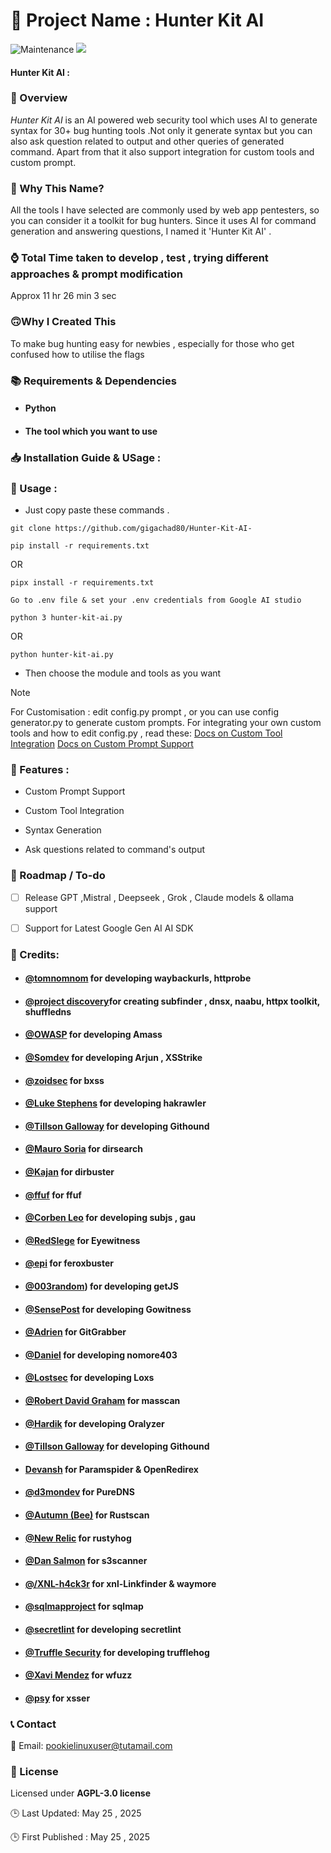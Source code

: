 


🚀 Project Name : Hunter Kit AI
===============

![Maintenance](https://img.shields.io/badge/Maintained%3F-yes-pink.svg)
<a href="https://github.com/gigachad80/grep-backURLs/issues"><img src="https://img.shields.io/badge/contributions-welcome-brightgreen.svg?style=flat"></a>

#### Hunter Kit AI : 

### 📌 Overview


 *_Hunter Kit AI_* is an AI powered web security tool which uses AI to generate syntax for 30+ bug hunting tools .Not only it generate syntax but you can also ask question related to output and other queries of generated command. Apart from that it also support integration for custom tools and custom prompt. 

### 🤔 Why This Name?

All the tools I have selected are commonly used by web app pentesters, so you can consider it a toolkit for bug hunters. Since it uses AI for command generation and answering questions, I named it 'Hunter Kit AI' .  


### ⌚ Total Time taken to develop , test , trying different approaches & prompt modification 

 Approx 11 hr 26 min 3 sec 

### 🙃Why I Created This

 To make bug hunting easy for newbies , especially for those who get confused how to utilise the flags

### 📚  Requirements & Dependencies

* #### Python 
* #### The tool which you want to use 

### 📥 Installation Guide & USage : 

### 🍃 Usage :

- Just copy paste these commands .

```
git clone https://github.com/gigachad80/Hunter-Kit-AI-
```
```
pip install -r requirements.txt
```
OR 
```
pipx install -r requirements.txt
```

```
Go to .env file & set your .env credentials from Google AI studio
```

```
python 3 hunter-kit-ai.py
```
OR

```
python hunter-kit-ai.py
```

- Then choose the module and tools as you want

> [!NOTE] 
> For Customisation : edit config.py prompt , or you can use config generator.py to generate custom prompts. For integrating your own custom tools and how to edit config.py , read these:
> [Docs on Custom Tool Integration](https://github.com/gigachad80/Hunter-Kit-AI-/wiki/Custom-Tool-Integration-with-Default-Prompt-Support)
> [Docs on Custom Prompt Support](https://github.com/gigachad80/Hunter-Kit-AI-/wiki/Custom-Prompt-Support.)

### 💫 Features  : 

- Custom Prompt Support

- Custom Tool Integration

- Syntax Generation

- Ask questions related to command's output 



### 📝 Roadmap / To-do 

- [ ] Release GPT ,Mistral , Deepseek , Grok , Claude models & ollama support
- [ ] Support for Latest Google Gen AI AI SDK  



### 💓 Credits:


* #### [@tomnomnom](https://github.com/tomnomnom) for developing waybackurls, httprobe
* ####  [@project discovery](https://github.com/projectdiscovery)for creating subfinder , dnsx, naabu, httpx toolkit, shuffledns

* #### [@OWASP](https://github.com/owasp-amass) for developing Amass
* #### [@Somdev](https://github.com/s0md3v) for developing Arjun , XSStrike 
* #### [@zoidsec](https://github.com/ethicalhackingplayground/) for bxss 
* #### [@Luke Stephens](https://github.com/hakluke) for developing hakrawler
* #### [@Tillson Galloway](https://github.com/tillson) for developing Githound
* #### [@Mauro Soria](https://github.com/maurosoria) for dirsearch
* #### [@Kajan](https://github.com/KajanM) for dirbuster
* #### [@ffuf](https://github.com/ffuf/) for ffuf
* #### [@Corben Leo](https://github.com/lc) for developing subjs , gau 
* #### [@RedSIege](https://github.com/RedSiege) for Eyewitness
* #### [@epi](https://github.com/epi052) for feroxbuster
* #### [@003random](https://github.com/003random)) for developing getJS
* #### [@SensePost](https://github.com/sensepost) for developing Gowitness 
* #### [@Adrien](https://github.com/hisxo) for GitGrabber
* #### [@Daniel](https://github.com/devploit) for developing nomore403
* #### [@Lostsec](https://github.com/coffinxp) for developing Loxs
* #### [@Robert David Graham](https://github.com/robertdavidgraham) for masscan
* #### [@Hardik](https://github.com/r0075h3ll) for developing Oralyzer
* #### [@Tillson Galloway](https://github.com/tillson) for developing Githound
* #### [Devansh](https://github.com/ethicalhackingplayground/) for Paramspider & OpenRedirex
* #### [@d3mondev](https://github.com/d3mondev) for PureDNS
* #### [@Autumn (Bee)](https://github.com/bee-san) for Rustscan
* #### [@New Relic](https://github.com/newrelic/) for rustyhog
* #### [@Dan Salmon](https://github.com/sa7mon) for s3scanner 
* #### [@/XNL-h4ck3r](https://github.com/xnl-h4ck3r) for xnl-Linkfinder & waymore
* #### [@sqlmapproject](https://github.com/sqlmapproject) for sqlmap
* #### [@secretlint](https://github.com/secretlint) for developing secretlint
* #### [@Truffle Security](https://github.com/trufflesecurity) for developing trufflehog
* #### [@Xavi Mendez](https://github.com/xmendez) for wfuzz
* #### [@psy](https://github.com/epsylon) for xsser


### 📞 Contact


 📧 Email: pookielinuxuser@tutamail.com


### 📄 License

Licensed under **AGPL-3.0 license**

🕒 Last Updated: May 25 , 2025 

🕒 First Published : May 25 ,  2025

